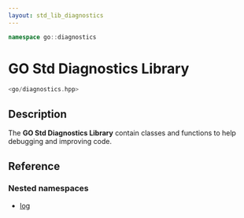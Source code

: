 ```yaml
---
layout: std_lib_diagnostics
---
```


```c++
namespace go::diagnostics
```

# GO Std Diagnostics Library

```c++
<go/diagnostics.hpp>
```

## Description

The **GO Std Diagnostics Library** contain classes and functions
to help debugging and improving code.

## Reference

### Nested namespaces

* [log](./log/log.html)
